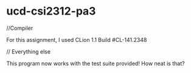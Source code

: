 # ucd-csi2312-pa3

//Compiler

For this assignment, I used CLion 1.1 Build #CL-141.2348


// Everything else

This program now works with the test suite provided! How neat is that?
